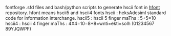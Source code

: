 fontforge .sfd files and bash/python scripts to generate hscii font in [hfont](github.com/zawa4s/hfont) repository.
hfont means hscii5 and hscii4 fonts
hscii : heksAdesiml standard code for information interchange.
hscii5 : hscii 5 finger maThs : 5+5=10
hscii4 : hscii 4 finger maThs : 4X4=10=8+8=wnti=ekti=solh (01234567 89YJQWPF)
